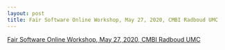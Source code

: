 ```yaml
---
layout: post
title: Fair Software Online Workshop, May 27, 2020, CMBI Radboud UMC
---
```

[Fair Software Online Workshop, May 27, 2020, CMBI Radboud UMC](https://esciencecenter-digital-skills.github.io/2020-05-27-fair-software-cmbi/)
